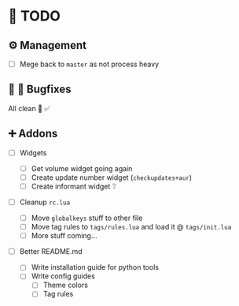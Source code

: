# 🏁 TODO

## :gear: Management

- [ ] Mege back to `master` as not process heavy

## 🔨 🐛 Bugfixes

All clean 🌟 ✅

## ➕ Addons

- [ ] Widgets

  - [ ] Get volume widget going again
  - [ ] Create update number widget (`checkupdates+aur`)
  - [ ] Create informant widget ❔

- [ ] Cleanup `rc.lua`

  - [ ] Move `globalkeys` stuff to other file
  - [ ] Move tag rules to `tags/rules.lua` and load it @ `tags/init.lua`
  - [ ] More stuff coming...

- [ ] Better README.md

  - [ ] Write installation guide for python tools
  - [ ] Write config guides
    - [ ] Theme colors
    - [ ] Tag rules
